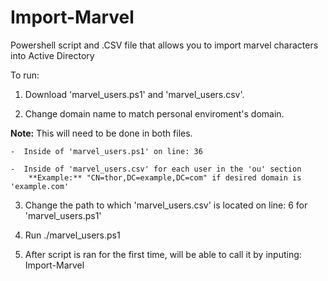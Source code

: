 # Import-Marvel
Powershell script and .CSV file that allows you to import marvel characters into Active Directory


To run:
1. Download 'marvel_users.ps1' and 'marvel_users.csv'.

2. Change domain name to match personal enviroment's domain.
 
**Note:** This will need to be done in both files. 	

	-  Inside of 'marvel_users.ps1' on line: 36
	
	-  Inside of 'marvel_users.csv' for each user in the 'ou' section
		**Example:** "CN=thor,DC=example,DC=com" if desired domain is 'example.com'
		
3. Change the path to which 'marvel_users.csv' is located on line: 6 for 'marvel_users.ps1'

4. Run ./marvel_users.ps1 

5. After script is ran for the first time, will be able to call it by inputing: Import-Marvel
